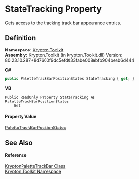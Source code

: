 # StateTracking Property


Gets access to the tracking track bar appearance entries.



## Definition
**Namespace:** <a href="79d2eac2-21f4-54ff-7552-b20c33c30600.md">Krypton.Toolkit</a>  
**Assembly:** Krypton.Toolkit (in Krypton.Toolkit.dll) Version: 80.23.10.287+8d7660f9dc5efd033fabe008ebfb904beab6d444

**C#**
``` C#
public PaletteTrackBarPositionStates StateTracking { get; }
```
**VB**
``` VB
Public ReadOnly Property StateTracking As PaletteTrackBarPositionStates
	Get
```



#### Property Value
<a href="152cb6c3-ab7f-7ed3-c0f1-57195647a8ec.md">PaletteTrackBarPositionStates</a>

## See Also


#### Reference
<a href="09d1ba26-06c7-6c75-0779-60a31e8f7267.md">KryptonPaletteTrackBar Class</a>  
<a href="79d2eac2-21f4-54ff-7552-b20c33c30600.md">Krypton.Toolkit Namespace</a>  
